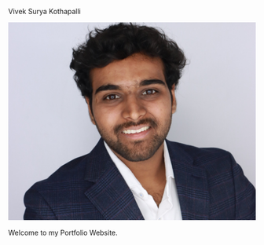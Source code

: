 Vivek Surya Kothapalli

![My HeadShot](./assets/images/img-01.jpg)

Welcome to my Portfolio Website.
